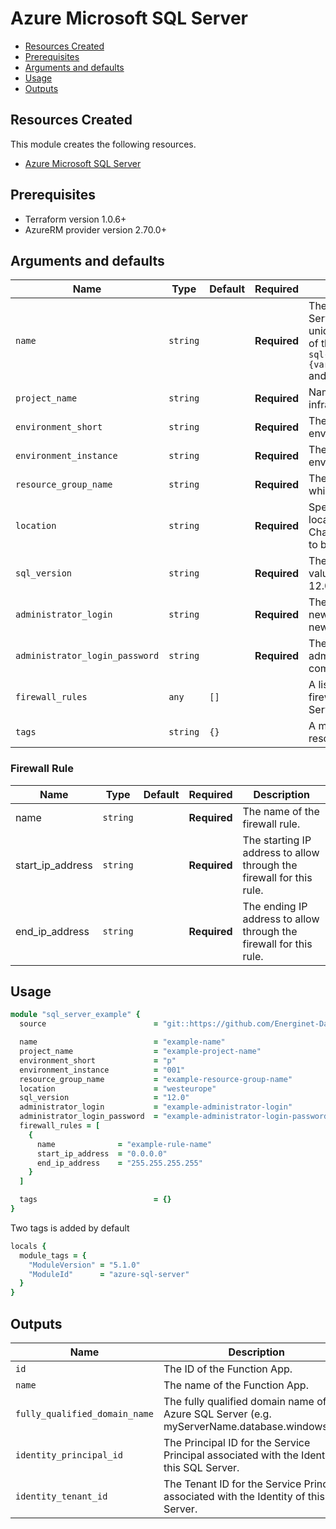 # Azure Microsoft SQL Server

- [Resources Created](#resources-created)
- [Prerequisites](#prerequisites)
- [Arguments and defaults](#arguments-and-defaults)
- [Usage](#usage)
- [Outputs](#outputs)

## Resources Created

This module creates the following resources.

- [Azure Microsoft SQL Server](https://registry.terraform.io/providers/hashicorp/azurerm/latest/docs/resources/sql_server)

## Prerequisites

- Terraform version 1.0.6+
- AzureRM provider version 2.70.0+

## Arguments and defaults

| Name | Type | Default | Required | Description |
|-|-|-|-|-|
| `name` | `string` | | **Required** | The name of the Microsoft SQL Server. This needs to be globally unique within Azure. The final name of the resource will follow this syntax `sql-{var.name}-${var.environment_short}` and be in lowercase. |
| `project_name` | `string` | | **Required** | Name of the project this infrastructure is a part of. |
| `environment_short` | `string` | | **Required** | The short value name of your environment. |
| `environment_instance` | `string` | | **Required** |  The instance number of your environment. |
| `resource_group_name` | `string` | | **Required** | The name of the resource group in which to create the Function App. |
| `location` | `string` | | **Required** | Specifies the supported Azure location where the resource exists. Changing this forces a new resource to be created. |
| `sql_version` | `string` | | **Required** | The version for the new server. Valid values are: 2.0 (for v11 server) and 12.0 (for v12 server). |
| `administrator_login` | `string` | | **Required** | The administrator login name for the new server. Changing this forces a new resource to be created. |
| `administrator_login_password` | `string` | | **Required** | The password associated with the administrator_login user. Needs to comply with Azure's [Password Policy](https://msdn.microsoft.com/library/ms161959.aspx) |
| `firewall_rules` | `any` | `[]` | | A list of objects describing the firewall rules of the Microsoft SQL Server. See [Firewall Rule](#firewall-rule). |
| `tags` | `string` | `{}` | | A mapping of tags to assign to the resource. |

### Firewall Rule

| Name | Type | Default | Required | Description |
|-|-|-|-|-|
| name | `string` | | **Required** | The name of the firewall rule. |
| start_ip_address | `string` | | **Required** | The starting IP address to allow through the firewall for this rule. |
| end_ip_address | `string` | | **Required** | The ending IP address to allow through the firewall for this rule. |

## Usage

```ruby
module "sql_server_example" { 
  source                        = "git::https://github.com/Energinet-DataHub/geh-terraform-modules.git//azure/sql-server?ref=5.1.0"

  name                          = "example-name"
  project_name                  = "example-project-name"
  environment_short             = "p"
  environment_instance          = "001"
  resource_group_name           = "example-resource-group-name"
  location                      = "westeurope"
  sql_version                   = "12.0"
  administrator_login           = "example-administrator-login"
  administrator_login_password  = "example-administrator-login-password"
  firewall_rules = [
    {
      name              = "example-rule-name"
      start_ip_address  = "0.0.0.0"
      end_ip_address    = "255.255.255.255"
    }
  ]

  tags                          = {}
}
```

Two tags is added by default

```ruby
locals {
  module_tags = {
    "ModuleVersion" = "5.1.0"
    "ModuleId"      = "azure-sql-server"
  }
}
```

## Outputs

| Name | Description |
|-|-|
| `id` | The ID of the Function App. |
| `name` | The name of the Function App. |
| `fully_qualified_domain_name` | The fully qualified domain name of the Azure SQL Server (e.g. myServerName.database.windows.net) |
| `identity_principal_id` | The Principal ID for the Service Principal associated with the Identity of this SQL Server. |
| `identity_tenant_id` | The Tenant ID for the Service Principal associated with the Identity of this SQL Server. |
